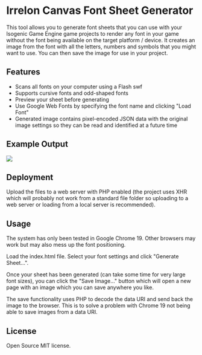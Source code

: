 # Irrelon Canvas Font Sheet Generator
This tool allows you to generate font sheets that you can use with your Isogenic Game Engine game
projects to render any font in your game without the font being available on the target platform / device.
It creates an image from the font with all the letters, numbers and symbols that you might want to use.
You can then save the image for use in your project.

## Features

* Scans all fonts on your computer using a Flash swf
* Supports cursive fonts and odd-shaped fonts
* Preview your sheet before generating
* Use Google Web Fonts by specifying the font name and clicking "Load Font"
* Generated image contains pixel-encoded JSON data with the original image settings so they can be read and identified at a future time

## Example Output

![](http://www.isogenicengine.com/tools/fontSheetGenerator/example/kunstler_script_26pt.png)

## Deployment

Upload the files to a web server with PHP enabled (the project uses XHR which will probably not work
from a standard file folder so uploading to a web server or loading from a local server is recommended).

## Usage

The system has only been tested in Google Chrome 19. Other browsers may work but may also mess up the
font positioning.

Load the index.html file. Select your font settings and click "Generate Sheet...".

Once your sheet has been generated (can take some time for very large font sizes), you can click the
"Save Image..." button which will open a new page with an image which you can save anywhere you like.

The save functionality uses PHP to decode the data URI and send back the image to the browser. This is to
solve a problem with Chrome 19 not being able to save images from a data URI.

## License
Open Source MIT license.
